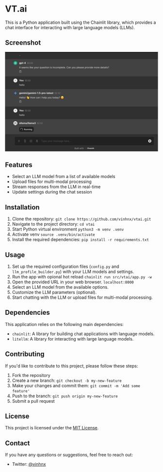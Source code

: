 # VT.ai

This is a Python application built using the Chainlit library, which provides a chat interface for interacting with large language models (LLMs).

## Screenshot

![demo](./src/vtai/resources/screenshot/1.jpg)

## Features

-   Select an LLM model from a list of available models
-   Upload files for multi-modal processing
-   Stream responses from the LLM in real-time
-   Update settings during the chat session

## Installation

1. Clone the repository: `git clone https://github.com/vinhnx/vtai.git`
2. Navigate to the project directory: `cd vtai`
3. Start Python virtual environment `python3 -m venv .venv`
4. Activate venv `source .venv/bin/activate`
5. Install the required dependencies: `pip install -r requirements.txt`

## Usage

1. Set up the required configuration files (`config.py` and `llm_profile_builder.py`) with your LLM models and settings.
2. Run the app with opional hot reload `chainlit run src/vtai/app.py -w`
3. Open the provided URL in your web browser. `localhost:8000`
4. Select an LLM model from the available options.
5. Customize the LLM parameters (optional).
6. Start chatting with the LLM or upload files for multi-modal processing.

## Dependencies

This application relies on the following main dependencies:

-   `chainlit`: A library for building chat applications with language models.
-   `litellm`: A library for interacting with large language models.

## Contributing

If you'd like to contribute to this project, please follow these steps:

1. Fork the repository
2. Create a new branch: `git checkout -b my-new-feature`
3. Make your changes and commit them: `git commit -m 'Add some feature'`
4. Push to the branch: `git push origin my-new-feature`
5. Submit a pull request

## License

This project is licensed under the [MIT License](LICENSE).

## Contact

If you have any questions or suggestions, feel free to reach out:

-   Twitter: [@vinhnx](https://twitter.com/vinhnx)
